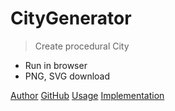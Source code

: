 <!-- _coverpage.md -->

# CityGenerator

> Create procedural City

- Run in browser
- PNG, SVG download

[Author](https://probabletrain.itch.io/city-generator)
[GitHub](https://github.com/universalbit-dev/CityGenerator/)
[Usage](usageguide.md)
[Implementation](algorithmoverview.md)



<!-- background image -->
<!-- TODO bg image -->
<!-- ![](images/bg.png) -->
